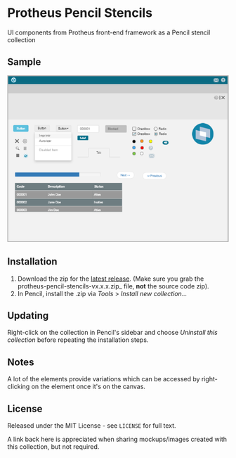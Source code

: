# Protheus Pencil Stencils

UI components from Protheus front-end framework as a Pencil stencil collection

## Sample
![Protheus](/Icons/protheus_sample.PNG)

## Installation
1. Download the zip for the [latest release](https://github.com/renanbrando/Protheus-Pencil-Stencils/releases/latest). (Make sure you grab the protheus-pencil-stencils-vx.x.x.zip_ file, **not** the source code zip).
2. In Pencil, install the .zip via _Tools_ > _Install new collection..._

## Updating
Right-click on the collection in Pencil's sidebar and choose _Uninstall this collection_ before repeating the installation steps.

## Notes
A lot of the elements provide variations which can be accessed by right-clicking on the element once it's on the canvas.

## License
Released under the MIT License - see `LICENSE` for full text.

A link back here is appreciated when sharing mockups/images created with this collection, but not required.
